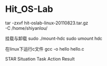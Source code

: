 # Hit_OS-Lab
tar -zxvf hit-oslab-linux-20110823.tar.gz \
  -C /home/shiyanlou/


挂载与卸载
sudo ./mount-hdc
sudo umount hdc

在linux下运行c文件
gcc -o hello hello.c

STAR Situation Task Action Result